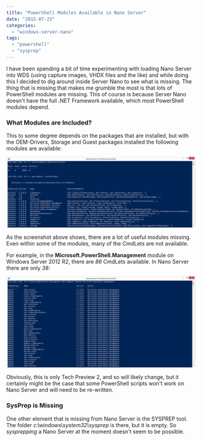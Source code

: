 ```yaml
---
title: "PowerShell Modules Available in Nano Server"
date: "2015-07-23"
categories:
  - "windows-server-nano"
tags:
  - "powershell"
  - "sysprep"
---
```


I have been spending a bit of time experimenting with loading Nano Server into WDS (using capture images, VHDX files and the like) and while doing this I decided to dig around inside Server Nano to see what is missing. The thing that is missing that makes me grumble the most is that lots of PowerShell modules are missing. This of course is because Server Nano doesn't have the full .NET Framework available, which most PowerShell modules depend.

### What Modules are Included?

This to some degree depends on the packages that are installed, but with the OEM-Drivers, Storage and Guest packages installed the following modules are available:

[![PowerShell Modules in Nano](/images/ss_nano_listofpowershellmodules.png?w=660)](/images/ss_nano_listofpowershellmodules.png)

As the screenshot above shows, there are a lot of useful modules missing. Even within some of the modules, many of the CmdLets are not available.

For example, in the **Microsoft.PowerShell.Management** module on Windows Server 2012 R2, there are _86_ CmdLets available. In Nano Server there are only _38:_

[![List of CmdLets in Management Module in TP2](/images/ss_nano_listofmanagmentcmdlets.png?w=660)](/images/ss_nano_listofmanagmentcmdlets.png)

Obviously, this is only Tech Preview 2, and so will likely change, but it certainly might be the case that some PowerShell scripts won't work on Nano Server and will need to be re-written.

### SysPrep is Missing

One other element that is missing from Nano Server is the SYSPREP tool. The folder _c:\\windows\\system32\\sysprep_ is there, but it is empty. So _sysprepping_ a Nano Server at the moment doesn't seem to be possible.

